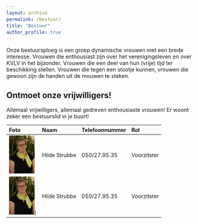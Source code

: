 ```yaml
---
layout: archive
permalink: /bestuur/
title: "Bestuur"
author_profile: true
---
```


Onze bestuursploeg is een groep dynamische vrouwen met een brede interesse. Vrouwen die enthousiast zijn over het verenigingsleven en over KVLV in het bijzonder. Vrouwen die een deel van hun (vrije) tijd ter beschikking stellen. Vrouwen die tegen een stootje kunnen‚ vrouwen die gewoon zijn de handen uit de mouwen te steken.

## Ontmoet onze vrijwilligers!

Allemaal vrijwilligers, allemaal gedreven enthousiaste vrouwen!
Er woont zeker een bestuurslid in je buurt!


|Foto                                                             |Naam         |Telefoonnummer|Rol        |
|:----------------------------------------------------------------|:------------|:-------------|:----------|
|![Hilde Strubbe](./../assets/media/bestuur/hilde-strubbe-100.jpg)|Hilde Strubbe|050/27.95.35  |Voorzitster|
|<img src="./../assets/media/bestuur/hilde-strubbe-100.jpg" style=".align-center" />)|Hilde Strubbe|050/27.95.35  |Voorzitster|